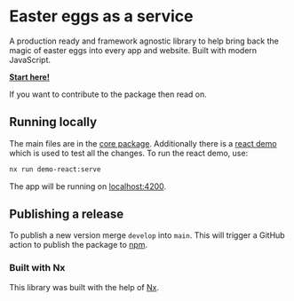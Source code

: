 # Easter eggs as a service

A production ready and framework agnostic library to help bring back the magic of easter eggs into every app and website. Built with modern JavaScript.

**[Start here!](./packages/core/README.md)**

If you want to contribute to the package then read on.

## Running locally

The main files are in the [core package](./packages/core/src/). Additionally there is a [react demo](./apps/demo-react/src/) which is used to test all the changes. To run the react demo, use:

```sh
nx run demo-react:serve
```

The app will be running on [localhost:4200](http://localhost:4200).

## Publishing a release

To publish a new version merge `develop` into `main`. This will trigger a GitHub action to publish the package to [npm](https://www.npmjs.com/package/@eeaas/core).

### Built with Nx

This library was built with the help of [Nx](https://nx.dev).
